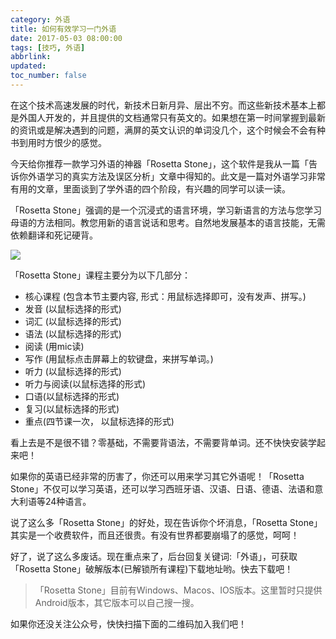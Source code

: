 ```yaml
---
category: 外语
title: 如何有效学习一门外语
date: 2017-05-03 08:00:00
tags: [技巧, 外语]
abbrlink:
updated:
toc_number: false
---
```


在这个技术高速发展的时代，新技术日新月异、层出不穷。而这些新技术基本上都是外国人开发的，并且提供的文档通常只有英文的。如果想在第一时间掌握到最新的资讯或是解决遇到的问题，满屏的英文认识的单词没几个，这个时候会不会有种书到用时方恨少的感觉。

今天给你推荐一款学习外语的神器「Rosetta Stone」，这个软件是我从一篇「告诉你外语学习的真实方法及误区分析」文章中得知的。此文是一篇对外语学习非常有用的文章，里面谈到了学外语的四个阶段，有兴趣的同学可以读一读。

<!-- more -->

「Rosetta Stone」强调的是一个沉浸式的语言环境，学习新语言的方法与您学习母语的方法相同。教您用新的语言说话和思考。自然地发展基本的语言技能，无需依赖翻译和死记硬背。

![](https://www.hi-linux.com/img/linux/rosettastone.jpg)

「Rosetta Stone」课程主要分为以下几部分：

- 核心课程 (包含本节主要内容, 形式：用鼠标选择即可，没有发声、拼写。)
- 发音 (以鼠标选择的形式)
- 词汇 (以鼠标选择的形式)
- 语法 (以鼠标选择的形式)
- 阅读 (用mic读)
- 写作 (用鼠标点击屏幕上的软键盘，来拼写单词。)
- 听力 (以鼠标选择的形式)
- 听力与阅读(以鼠标选择的形式)
- 口语(以鼠标选择的形式)
- 复习(以鼠标选择的形式)
- 重点(四节课一次， 以鼠标选择的形式)

看上去是不是很不错？零基础，不需要背语法，不需要背单词。还不快快安装学起来吧！

如果你的英语已经非常的历害了，你还可以用来学习其它外语呢！「Rosetta Stone」不仅可以学习英语，还可以学习西班牙语、汉语、日语、德语、法语和意大利语等24种语言。

说了这么多「Rosetta Stone」的好处，现在告诉你个坏消息，「Rosetta Stone」其实是一个收费软件，而且还很贵。有没有世界都要崩塌了的感觉，呵呵！

好了，说了这么多废话。现在重点来了，后台回复关键词:「外语」，可获取「Rosetta Stone」破解版本(已解锁所有课程)下载地址哟。快去下载吧！

> 「Rosetta Stone」目前有Windows、Macos、IOS版本。这里暂时只提供Android版本，其它版本可以自己搜一搜。

如果你还没关注公众号，快快扫描下面的二维码加入我们吧！
